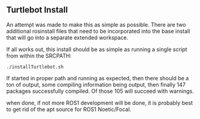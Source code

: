 ## Turtlebot Install

An attempt was made to make this as simple as possible.  There are two additional rosinstall files that need to be incorporated into the base install that will go into a separate extended workspace.

If all works out, this install should be as simple as running a single script from within the SRCPATH:
```
./installTurtlebot.sh
```
If started in proper path and running as expected, then there should be a ton of output, some compiling information being output, then finally 147 packages successfully compiled.  Of those 105 will succeed with warnings.

when done, if not more ROS1 development will be done, it is probably best to get rid of the apt source for ROS1 Noetic/Focal.
